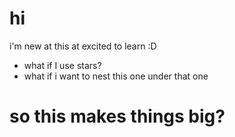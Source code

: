 # hi
i'm new at this at excited to learn :D 
* what if I use stars?
*   what if i want to nest this one under that one
# so this makes things big?
